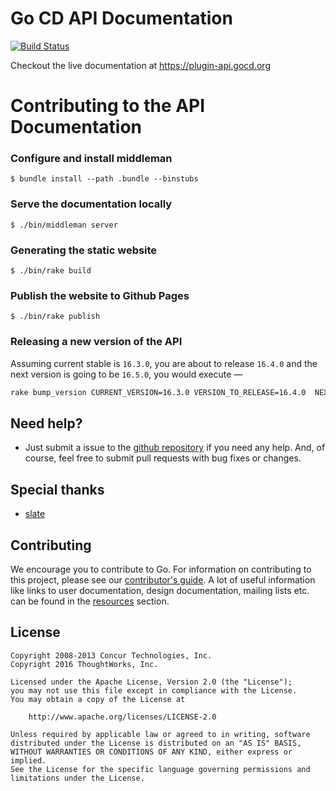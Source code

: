 # Go CD API Documentation

[![Build Status](https://snap-ci.com/gocd/plugin-api.go.cd/branch/master/build_image)](https://snap-ci.com/gocd/plugin-api.go.cd/branch/master)

Checkout the live documentation at https://plugin-api.gocd.org

# Contributing to the API Documentation

### Configure and install middleman

```
$ bundle install --path .bundle --binstubs
```

### Serve the documentation locally

```
$ ./bin/middleman server
```

### Generating the static website

```
$ ./bin/rake build
```

### Publish the website to Github Pages

```
$ ./bin/rake publish
```

### Releasing a new version of the API

Assuming current stable is `16.3.0`, you are about to release `16.4.0` and the next version is going to be `16.5.0`, you would execute —

```bash
rake bump_version CURRENT_VERSION=16.3.0 VERSION_TO_RELEASE=16.4.0  NEXT_VERSION=16.5.0 REMOTE_NAME=upstream
```

## Need help?

* Just submit a issue to the [github repository](https://github.com/gocd/api-docs) if you need any help. And, of course, feel free to submit pull requests with bug fixes or changes.


## Special thanks

* [slate](https://github.com/tripit/slate)

## Contributing

We encourage you to contribute to Go. For information on contributing to this project, please see our [contributor's guide](https://www.gocd.org/contribute).
A lot of useful information like links to user documentation, design documentation, mailing lists etc. can be found in the [resources](https://www.gocd.org/community/resources.html) section.

## License

```plain
Copyright 2008-2013 Concur Technologies, Inc.
Copyright 2016 ThoughtWorks, Inc.

Licensed under the Apache License, Version 2.0 (the "License");
you may not use this file except in compliance with the License.
You may obtain a copy of the License at

    http://www.apache.org/licenses/LICENSE-2.0

Unless required by applicable law or agreed to in writing, software
distributed under the License is distributed on an "AS IS" BASIS,
WITHOUT WARRANTIES OR CONDITIONS OF ANY KIND, either express or implied.
See the License for the specific language governing permissions and
limitations under the License.
```
